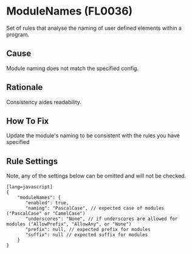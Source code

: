 # ModuleNames (FL0036)

Set of rules that analyse the naming of user defined elements within a program.

## Cause

Module naming does not match the specified config.

## Rationale

Consistency aides readability.

## How To Fix

Update the module's naming to be consistent with the rules you have specified

## Rule Settings

Note, any of the settings below can be omitted and will not be checked.

	[lang=javascript]
    {
        "moduleNames": { 
           "enabled": true,
           "naming": "PascalCase", // expected case of modules ("PascalCase" or "CamelCase")
           "underscores": "None", // if underscores are allowed for modules ("AllowPrefix", "AllowAny", or "None")
           "prefix": null, // expected prefix for modules
           "suffix": null // expected suffix for modules
        }
    }